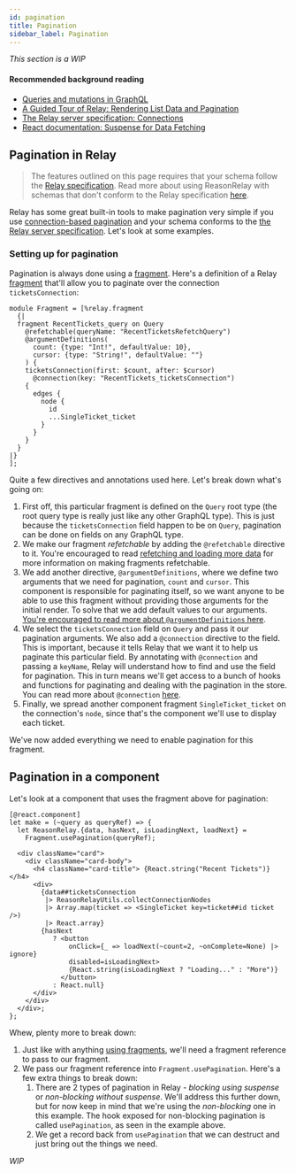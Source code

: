 ```yaml
---
id: pagination
title: Pagination
sidebar_label: Pagination
---
```


_This section is a WIP_

#### Recommended background reading

- [Queries and mutations in GraphQL](https://graphql.org/learn/queries/)
- [A Guided Tour of Relay: Rendering List Data and Pagination](https://relay.dev/docs/en/experimental/a-guided-tour-of-relay#rendering-list-data-and-pagination)
- [The Relay server specification: Connections](https://relay.dev/docs/en/graphql-server-specification.html#connections)
- [React documentation: Suspense for Data Fetching](https://reactjs.org/docs/concurrent-mode-suspense.html)

## Pagination in Relay

> The features outlined on this page requires that your schema follow the [Relay specification](https://relay.dev/docs/en/experimental/graphql-server-specification.html). Read more about using ReasonRelay with schemas that don't conform to the Relay specification [here](using-with-schemas-that-dont-conform-to-the-relay-spec).

Relay has some great built-in tools to make pagination very simple if you use [connection-based pagination](https://relay.dev/docs/en/graphql-server-specification.html#connections) and your schema conforms to the [the Relay server specification](https://relay.dev/docs/en/graphql-server-specification.html). Let's look at some examples.

### Setting up for pagination

Pagination is always done using a [fragment](using-fragments). Here's a definition of a Relay [fragment](using-fragments) that'll allow you to paginate over the connection `ticketsConnection`:

```reason
module Fragment = [%relay.fragment
  {|
  fragment RecentTickets_query on Query
    @refetchable(queryName: "RecentTicketsRefetchQuery")
    @argumentDefinitions(
      count: {type: "Int!", defaultValue: 10},
      cursor: {type: "String!", defaultValue: ""}
    ) {
    ticketsConnection(first: $count, after: $cursor)
      @connection(key: "RecentTickets_ticketsConnection")
    {
      edges {
        node {
          id
          ...SingleTicket_ticket
        }
      }
    }
  }
|}
];
```

Quite a few directives and annotations used here. Let's break down what's going on:

1. First off, this particular fragment is defined on the `Query` root type (the root query type is really just like any other GraphQL type). This is just because the `ticketsConnection` field happen to be on `Query`, pagination can be done on fields on any GraphQL type.
2. We make our fragment _refetchable_ by adding the `@refetchable` directive to it. You're encouraged to read [refetching and loading more data](refetching-and-loading-more-data) for more information on making fragments refetchable.
3. We add another directive, `@argumentDefinitions`, where we define two arguments that we need for pagination, `count` and `cursor`. This component is responsible for paginating itself, so we want anyone to be able to use this fragment without providing those arguments for the initial render. To solve that we add default values to our arguments. [You're encouraged to read more about `@argumentDefinitions` here](https://relay.dev/docs/en/experimental/a-guided-tour-of-relay#arguments-and-argumentdefinitions).
4. We select the `ticketsConnection` field on `Query` and pass it our pagination arguments. We also add a `@connection` directive to the field. This is important, because it tells Relay that we want it to help us paginate this particular field. By annotating with `@connection` and passing a `keyName`, Relay will understand how to find and use the field for pagination. This in turn means we'll get access to a bunch of hooks and functions for paginating and dealing with the pagination in the store. You can read more about `@connection` [here](https://relay.dev/docs/en/experimental/a-guided-tour-of-relay#adding-and-removing-items-from-a-connection).
5. Finally, we spread another component fragment `SingleTicket_ticket` on the connection's `node`, since that's the component we'll use to display each ticket.

We've now added everything we need to enable pagination for this fragment.

## Pagination in a component

Let's look at a component that uses the fragment above for pagination:

```reason
[@react.component]
let make = (~query as queryRef) => {
  let ReasonRelay.{data, hasNext, isLoadingNext, loadNext} =
    Fragment.usePagination(queryRef);

  <div className="card">
    <div className="card-body">
      <h4 className="card-title"> {React.string("Recent Tickets")} </h4>
      <div>
        {data##ticketsConnection
         |> ReasonRelayUtils.collectConnectionNodes
         |> Array.map(ticket => <SingleTicket key=ticket##id ticket />)
         |> React.array}
        {hasNext
           ? <button
               onClick={_ => loadNext(~count=2, ~onComplete=None) |> ignore}
               disabled=isLoadingNext>
               {React.string(isLoadingNext ? "Loading..." : "More")}
             </button>
           : React.null}
      </div>
    </div>
  </div>;
};
```

Whew, plenty more to break down:

1. Just like with anything [using fragments](using-fragments), we'll need a fragment reference to pass to our fragment.
2. We pass our fragment reference into `Fragment.usePagination`. Here's a few extra things to break down:
   1. There are 2 types of pagination in Relay - _blocking using suspense_ or _non-blocking without suspense_. We'll address this further down, but for now keep in mind that we're using the _non-blocking_ one in this example. The hook exposed for non-blocking pagination is called `usePagination`, as seen in the example above.
   2. We get a record back from `usePagination` that we can destruct and just bring out the things we need.

_WIP_
